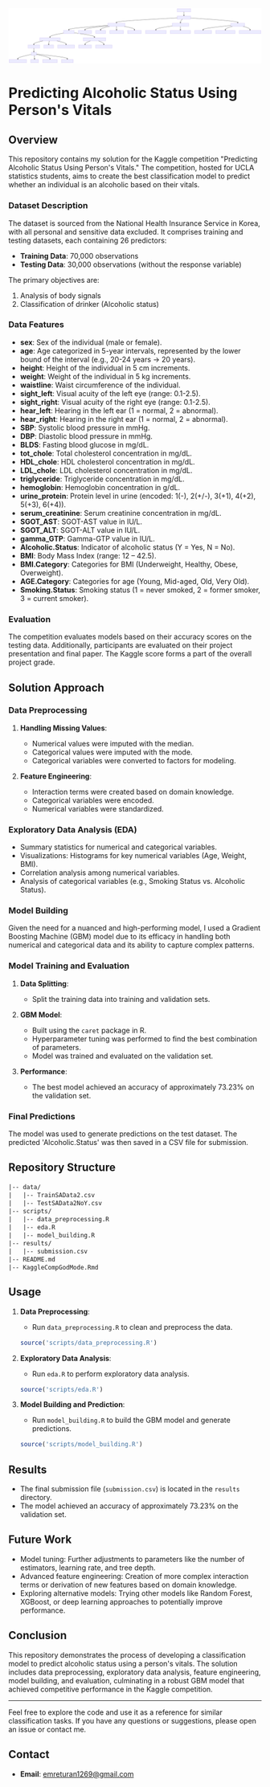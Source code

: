 <p align="center">
   <img src="https://github.com/explomind1/twiliowhatsappbot/blob/main/d_Bs2thQvi.svg" />
</p>


# Predicting Alcoholic Status Using Person's Vitals

## Overview

This repository contains my solution for the Kaggle competition "Predicting Alcoholic Status Using Person's Vitals." The competition, hosted for UCLA statistics students, aims to create the best classification model to predict whether an individual is an alcoholic based on their vitals.

### Dataset Description

The dataset is sourced from the National Health Insurance Service in Korea, with all personal and sensitive data excluded. It comprises training and testing datasets, each containing 26 predictors:

- **Training Data**: 70,000 observations
- **Testing Data**: 30,000 observations (without the response variable)

The primary objectives are:
1. Analysis of body signals
2. Classification of drinker (Alcoholic status)

### Data Features

- **sex**: Sex of the individual (male or female).
- **age**: Age categorized in 5-year intervals, represented by the lower bound of the interval (e.g., 20-24 years → 20 years).
- **height**: Height of the individual in 5 cm increments.
- **weight**: Weight of the individual in 5 kg increments.
- **waistline**: Waist circumference of the individual.
- **sight_left**: Visual acuity of the left eye (range: 0.1-2.5).
- **sight_right**: Visual acuity of the right eye (range: 0.1-2.5).
- **hear_left**: Hearing in the left ear (1 = normal, 2 = abnormal).
- **hear_right**: Hearing in the right ear (1 = normal, 2 = abnormal).
- **SBP**: Systolic blood pressure in mmHg.
- **DBP**: Diastolic blood pressure in mmHg.
- **BLDS**: Fasting blood glucose in mg/dL.
- **tot_chole**: Total cholesterol concentration in mg/dL.
- **HDL_chole**: HDL cholesterol concentration in mg/dL.
- **LDL_chole**: LDL cholesterol concentration in mg/dL.
- **triglyceride**: Triglyceride concentration in mg/dL.
- **hemoglobin**: Hemoglobin concentration in g/dL.
- **urine_protein**: Protein level in urine (encoded: 1(-), 2(+/-), 3(+1), 4(+2), 5(+3), 6(+4)).
- **serum_creatinine**: Serum creatinine concentration in mg/dL.
- **SGOT_AST**: SGOT-AST value in IU/L.
- **SGOT_ALT**: SGOT-ALT value in IU/L.
- **gamma_GTP**: Gamma-GTP value in IU/L.
- **Alcoholic.Status**: Indicator of alcoholic status (Y = Yes, N = No).
- **BMI**: Body Mass Index (range: 12 – 42.5).
- **BMI.Category**: Categories for BMI (Underweight, Healthy, Obese, Overweight).
- **AGE.Category**: Categories for age (Young, Mid-aged, Old, Very Old).
- **Smoking.Status**: Smoking status (1 = never smoked, 2 = former smoker, 3 = current smoker).

### Evaluation

The competition evaluates models based on their accuracy scores on the testing data. Additionally, participants are evaluated on their project presentation and final paper. The Kaggle score forms a part of the overall project grade.

## Solution Approach

### Data Preprocessing

1. **Handling Missing Values**:
    - Numerical values were imputed with the median.
    - Categorical values were imputed with the mode.
    - Categorical variables were converted to factors for modeling.

2. **Feature Engineering**:
    - Interaction terms were created based on domain knowledge.
    - Categorical variables were encoded.
    - Numerical variables were standardized.

### Exploratory Data Analysis (EDA)

- Summary statistics for numerical and categorical variables.
- Visualizations: Histograms for key numerical variables (Age, Weight, BMI).
- Correlation analysis among numerical variables.
- Analysis of categorical variables (e.g., Smoking Status vs. Alcoholic Status).

### Model Building

Given the need for a nuanced and high-performing model, I used a Gradient Boosting Machine (GBM) model due to its efficacy in handling both numerical and categorical data and its ability to capture complex patterns.

### Model Training and Evaluation

1. **Data Splitting**:
    - Split the training data into training and validation sets.

2. **GBM Model**:
    - Built using the `caret` package in R.
    - Hyperparameter tuning was performed to find the best combination of parameters.
    - Model was trained and evaluated on the validation set.

3. **Performance**:
    - The best model achieved an accuracy of approximately 73.23% on the validation set.

### Final Predictions

The model was used to generate predictions on the test dataset. The predicted 'Alcoholic.Status' was then saved in a CSV file for submission.

## Repository Structure

```
|-- data/
|   |-- TrainSAData2.csv
|   |-- TestSAData2NoY.csv
|-- scripts/
|   |-- data_preprocessing.R
|   |-- eda.R
|   |-- model_building.R
|-- results/
|   |-- submission.csv
|-- README.md
|-- KaggleCompGodMode.Rmd
```

## Usage

1. **Data Preprocessing**:
    - Run `data_preprocessing.R` to clean and preprocess the data.
    
    ```R
    source('scripts/data_preprocessing.R')
    ```

2. **Exploratory Data Analysis**:
    - Run `eda.R` to perform exploratory data analysis.
    
    ```R
    source('scripts/eda.R')
    ```

3. **Model Building and Prediction**:
    - Run `model_building.R` to build the GBM model and generate predictions.
    
    ```R
    source('scripts/model_building.R')
    ```

## Results

- The final submission file (`submission.csv`) is located in the `results` directory.
- The model achieved an accuracy of approximately 73.23% on the validation set.

## Future Work

- Model tuning: Further adjustments to parameters like the number of estimators, learning rate, and tree depth.
- Advanced feature engineering: Creation of more complex interaction terms or derivation of new features based on domain knowledge.
- Exploring alternative models: Trying other models like Random Forest, XGBoost, or deep learning approaches to potentially improve performance.

## Conclusion

This repository demonstrates the process of developing a classification model to predict alcoholic status using a person's vitals. The solution includes data preprocessing, exploratory data analysis, feature engineering, model building, and evaluation, culminating in a robust GBM model that achieved competitive performance in the Kaggle competition.

---

Feel free to explore the code and use it as a reference for similar classification tasks. If you have any questions or suggestions, please open an issue or contact me.

## Contact

- **Email**: emreturan1269@gmail.com
